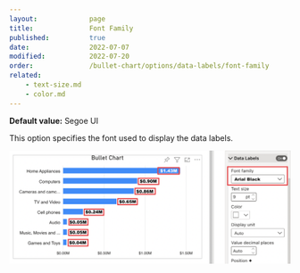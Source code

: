 ```yaml
---
layout:             page
title:              Font Family
published:          true
date:               2022-07-07
modified:   	    2022-07-20
order:              /bullet-chart/options/data-labels/font-family
related:
    - text-size.md
    - color.md
---
```


**Default value:** Segoe UI

This option specifies the font used to display the data labels.

<img src="images/data-labels-font-family.png" width="700">